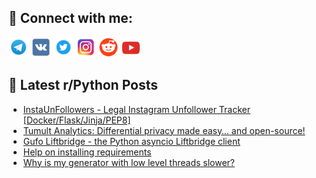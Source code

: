 ## 🔎 Connect with me:
[<img src="https://github.com/bullbesh/bullbesh/blob/main/images/Telegram.png" width="32" height="32" />](https://t.me/bullbesh)
[<img src="https://github.com/bullbesh/bullbesh/blob/main/images/VK.png" width="32" height="32" />](https://vk.com/bullbesh)
[<img src="https://github.com/bullbesh/bullbesh/blob/main/images/Twitter.png" width="32" height="32" />](https://twitter.com/bullbesh1)
[<img src="https://github.com/bullbesh/bullbesh/blob/main/images/Instagram.png" width="32" height="32" />](https://www.instagram.com/bullbesh)
[<img src="https://github.com/bullbesh/bullbesh/blob/main/images/Reddit.png" width="32" height="32" />](https://www.reddit.com/user/bullbesh)
[<img src="https://github.com/bullbesh/bullbesh/blob/main/images/YouTube.png" width="32" height="32" />](https://www.youtube.com/channel/UCtfjRs6uzgq5mfm8S06WTcg)

## 📕 Latest r/Python Posts
<!-- BLOG-POST-LIST:START -->
- [InstaUnFollowers - Legal Instagram Unfollower Tracker [Docker/Flask/Jinja/PEP8]](https://www.reddit.com/r/Python/comments/zfzuxx/instaunfollowers_legal_instagram_unfollower/)
- [Tumult Analytics: Differential privacy made easy… and open-source!](https://www.reddit.com/r/Python/comments/zfzsyn/tumult_analytics_differential_privacy_made_easy/)
- [Gufo Liftbridge - the Python asyncio Liftbridge client](https://www.reddit.com/r/Python/comments/zfywnj/gufo_liftbridge_the_python_asyncio_liftbridge/)
- [Help on installing requirements](https://www.reddit.com/r/Python/comments/zfys5l/help_on_installing_requirements/)
- [Why is my generator with low level threads slower?](https://www.reddit.com/r/Python/comments/zfy965/why_is_my_generator_with_low_level_threads_slower/)
<!-- BLOG-POST-LIST:END -->
